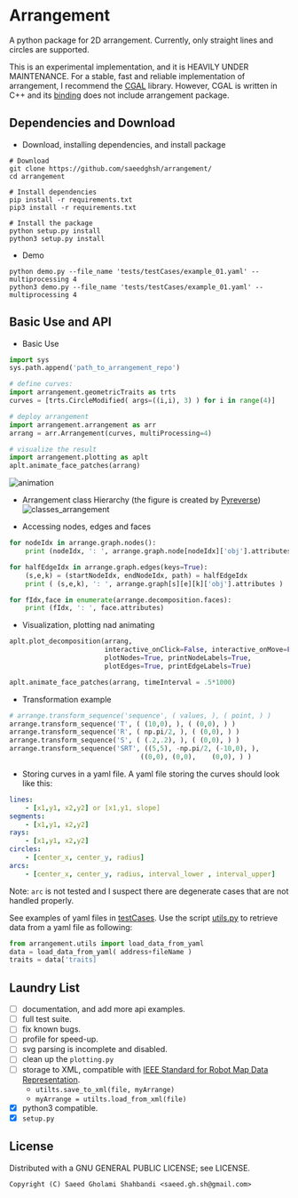 Arrangement
===========

<!-- <img align="right" src="https://github.com/saeedghsh/arrangement/blob/master/docs/pysubdiv.png"> -->

A python package for 2D arrangement.
Currently, only straight lines and circles are supported.

This is an experimental implementation, and it is HEAVILY UNDER MAINTENANCE.
For a stable, fast and reliable implementation of arrangement, I recommend the [CGAL](http://doc.cgal.org/latest/Arrangement_on_surface_2/index.html) library.
However, CGAL is written in C++ and its [binding](https://github.com/CGAL/cgal-swig-bindings/wiki) does not include arrangement package.

Dependencies and Download
-------------------------
- Download, installing dependencies, and install package
```shell
# Download
git clone https://github.com/saeedghsh/arrangement/
cd arrangement

# Install dependencies
pip install -r requirements.txt
pip3 install -r requirements.txt

# Install the package
python setup.py install
python3 setup.py install
```

- Demo
```shell
python demo.py --file_name 'tests/testCases/example_01.yaml' --multiprocessing 4
python3 demo.py --file_name 'tests/testCases/example_01.yaml' --multiprocessing 4
```

Basic Use and API
-----------------
- Basic Use
```python
import sys
sys.path.append('path_to_arrangement_repo')

# define curves:
import arrangement.geometricTraits as trts
curves = [trts.CircleModified( args=((i,i), 3) ) for i in range(4)]

# deploy arrangement
import arrangement.arrangement as arr
arrang = arr.Arrangement(curves, multiProcessing=4)

# visualize the result
import arrangement.plotting as aplt
aplt.animate_face_patches(arrang)
```

![animation](https://github.com/saeedghsh/arrangement/blob/master/docs/animation.gif)

- Arrangement class Hierarchy (the figure is created by [Pyreverse](https://www.logilab.org/blogentry/6883))
![classes_arrangement](https://github.com/saeedghsh/arrangement/blob/master/docs/classes_arrangement.png)

- Accessing nodes, edges and faces
```python
for nodeIdx in arrange.graph.nodes():
    print (nodeIdx, ': ', arrange.graph.node[nodeIdx]['obj'].attributes)

for halfEdgeIdx in arrange.graph.edges(keys=True):
    (s,e,k) = (startNodeIdx, endNodeIdx, path) = halfEdgeIdx
    print ( (s,e,k), ': ', arrange.graph[s][e][k]['obj'].attributes )

for fIdx,face in enumerate(arrange.decomposition.faces):
    print (fIdx, ': ', face.attributes)
```

- Visualization, plotting nad animating
```python
aplt.plot_decomposition(arrang,
                        interactive_onClick=False, interactive_onMove=False,
                        plotNodes=True, printNodeLabels=True,
                        plotEdges=True, printEdgeLabels=True)

aplt.animate_face_patches(arrang, timeInterval = .5*1000)
```

- Transformation example
```python
# arrange.transform_sequence('sequence', ( values, ), ( point, ) )
arrange.transform_sequence('T', ( (10,0), ), ( (0,0), ) )
arrange.transform_sequence('R', ( np.pi/2, ), ( (0,0), ) )
arrange.transform_sequence('S', ( (.2,.2), ), ( (0,0), ) )
arrange.transform_sequence('SRT', ((5,5), -np.pi/2, (-10,0), ),
                                 ((0,0), (0,0),    (0,0), ) )
```
<!-- ![translate](https://github.com/saeedghsh/arrangement/blob/master/docs/T.png) -->
<!-- <translate src="https://github.com/saeedghsh/arrangement/blob/master/docs/T.png" alt="none" width="50" height="50"> -->
<!-- ![rotate](https://github.com/saeedghsh/arrangement/blob/master/docs/R.png) -->
<!-- <rotate src="https://github.com/saeedghsh/arrangement/blob/master/docs/R.png" alt="none" width="50" height="50"> -->
<!-- ![scale](https://github.com/saeedghsh/arrangement/blob/master/docs/S.png) -->
<!-- <scale src="https://github.com/saeedghsh/arrangement/blob/master/docs/S.png" alt="none" width="50" height="50"> -->
<!-- ![SRT](https://github.com/saeedghsh/arrangement/blob/master/docs/SRT.png) -->
<!-- <SRT src="https://github.com/saeedghsh/arrangement/blob/master/docs/SRT.png" alt="none" width="50" height="50"> -->

- Storing curves in a yaml file.
A yaml file storing the curves should look like this:
```yaml
lines:
    - [x1,y1, x2,y2] or [x1,y1, slope]
segments:
    - [x1,y1, x2,y2]
rays:
    - [x1,y1, x2,y2]
circles:
    - [center_x, center_y, radius]
arcs:
    - [center_x, center_y, radius, interval_lower , interval_upper]
```
Note: ```arc``` is not tested and I suspect there are degenerate cases that are not handled properly.

<!-- boundary: -->
<!-- 	- [xMin, yMin, xMax, yMax] -->
<!-- ``` -->

See examples of yaml files in [testCases](https://github.com/saeedghsh/arrangement/tree/master/tests/testCases).
Use the script [utils.py](https://github.com/saeedghsh/arrangement/blob/master/arrangement/utils.py) to retrieve data from a yaml file as following:
```python
from arrangement.utils import load_data_from_yaml
data = load_data_from_yaml( address+fileName )
traits = data['traits]
```

<!-- - Checking sundivisions' intersection -->
<!-- ```python -->
<!-- import copy -->
<!-- arrang_copy = copy.copy(arrang) -->
<!-- arrang_copy.transform_sequence('R', ( np.pi/2, ), ( (0,0), ) ) -->
<!-- arrang_copy.transform_sequence('T', ( (-5,0), ), ( (0,0), ) ) -->

<!-- arrang_copy = copy.copy(arrang) -->
<!-- print arrange.decomposition.does_intersect(arrang_new.decomposition) -->
<!-- print arrange.decomposition.does_overlap(arrang_new.decomposition) -->
<!-- print arrange.decomposition.does_enclose(arrang_new.decomposition) -->
<!-- ``` -->


<!-- - Merging Faces -->
<!-- ```python -->
<!-- # arrange.merge_faces([face_indices,]) -->
<!-- arrange.merge_faces([2,3,4,5,6,7,8,9]) -->
<!-- aplt.animate_face_patches(arrang) -->
<!-- ``` -->
<!-- ![merge_faces](https://github.com/saeedghsh/arrangement/blob/master/docs/merge_faces.png) -->
<!-- <\!--- <merge_faces src="https://github.com/saeedghsh/arrangement/blob/master/docs/merge_faces.png" alt="none" width="50" height="50"> --\-> -->

<!-- - Acessing half-edge of the outer boundary -->
<!-- ```python -->
<!-- outer_halfedge_idx = arrange.get_boundary_halfedges() -->
<!-- ``` -->

<!-- For more examples and details see the [demo.py](https://github.com/saeedghsh/arrangement/blob/master/demo.py). -->

Laundry List
------------
- [ ] documentation, and add more api examples.
- [ ] full test suite.
- [ ] fix known bugs.
- [ ] profile for speed-up.
- [ ] svg parsing is incomplete and disabled.
- [ ] clean up the ```plotting.py```
- [ ] storage to XML, compatible with [IEEE Standard for Robot Map Data Representation](http://ieeexplore.ieee.org/document/7300355/).
	- ```utilts.save_to_xml(file, myArrange)```
	- ```myArrange = utilts.load_from_xml(file)```
- [x] python3 compatible.
- [x] ```setup.py```

License
-------
Distributed with a GNU GENERAL PUBLIC LICENSE; see LICENSE.
```
Copyright (C) Saeed Gholami Shahbandi <saeed.gh.sh@gmail.com>
```

